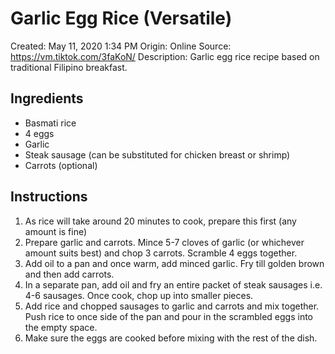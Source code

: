 # Garlic Egg Rice (Versatile)

Created: May 11, 2020 1:34 PM
Origin: Online
Source: https://vm.tiktok.com/3faKoN/
Description: Garlic egg rice recipe based on traditional Filipino breakfast.

## Ingredients

- Basmati rice
- 4 eggs
- Garlic
- Steak sausage (can be substituted for chicken breast or shrimp)
- Carrots (optional)

## Instructions

1. As rice will take around 20 minutes to cook, prepare this first (any amount is fine)
2. Prepare garlic and carrots. Mince 5-7 cloves of garlic (or whichever amount suits best) and chop 3 carrots. Scramble 4 eggs together.
3. Add oil to a pan and once warm, add minced garlic. Fry till golden brown and then add carrots.
4. In a separate pan, add oil and fry an entire packet of steak sausages i.e. 4-6 sausages. Once cook, chop up into smaller pieces. 
5. Add rice and chopped sausages to garlic and carrots and mix together. Push rice to once side of the pan and pour in the scrambled eggs into the empty space.
6.  Make sure the eggs are cooked before mixing with the rest of the dish.